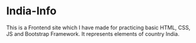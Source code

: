 # India-Info
This is a Frontend site which I have made for practicing basic HTML, CSS, JS and Bootstrap Framework. It represents elements of country India.
